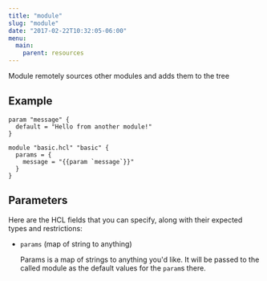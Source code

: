 ```yaml
---
title: "module"
slug: "module"
date: "2017-02-22T10:32:05-06:00"
menu:
  main:
    parent: resources
---
```



Module remotely sources other modules and adds them to the tree


## Example

```hcl
param "message" {
  default = "Hello from another module!"
}

module "basic.hcl" "basic" {
  params = {
    message = "{{param `message`}}"
  }
}

```


## Parameters

Here are the HCL fields that you can specify, along with their expected types
and restrictions:


- `params` (map of string to anything)

  Params is a map of strings to anything you'd like. It will be passed to
the called module as the default values for the `param`s there.


